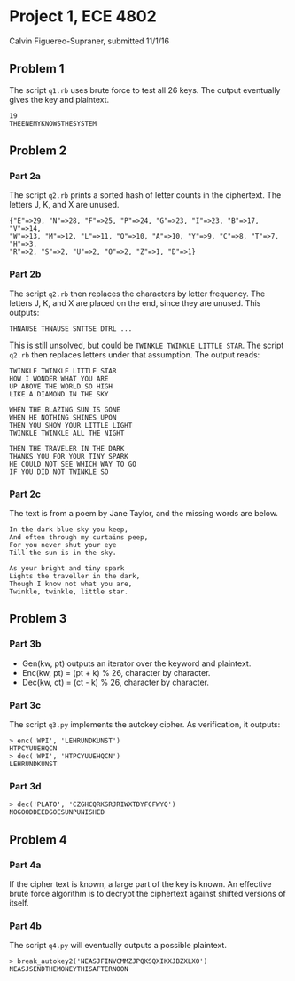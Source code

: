 Project 1, ECE 4802
===============================================================================

Calvin Figuereo-Supraner, submitted 11/1/16

Problem 1
-------------------------------------------------------------------------------

The script `q1.rb`  uses brute force to test all 26 keys. The output eventually
gives the key and plaintext.

```
19
THEENEMYKNOWSTHESYSTEM
```

Problem 2
-------------------------------------------------------------------------------

### Part 2a

The script `q2.rb` prints a sorted hash of letter counts in the ciphertext. The
letters J, K, and X are unused.

```
{"E"=>29, "N"=>28, "F"=>25, "P"=>24, "G"=>23, "I"=>23, "B"=>17, "V"=>14,
"W"=>13, "M"=>12, "L"=>11, "Q"=>10, "A"=>10, "Y"=>9, "C"=>8, "T"=>7, "H"=>3,
"R"=>2, "S"=>2, "U"=>2, "O"=>2, "Z"=>1, "D"=>1}
```

### Part 2b

The script `q2.rb` then replaces the characters by letter frequency. The
letters J, K, and X are placed on the end, since they are unused. This outputs:

```
THNAUSE THNAUSE SNTTSE DTRL ...
```

This is still unsolved, but could be `TWINKLE TWINKLE LITTLE STAR`. The script
`q2.rb` then replaces letters under that assumption. The output reads:

```
TWINKLE TWINKLE LITTLE STAR
HOW I WONDER WHAT YOU ARE
UP ABOVE THE WORLD SO HIGH
LIKE A DIAMOND IN THE SKY

WHEN THE BLAZING SUN IS GONE
WHEN HE NOTHING SHINES UPON
THEN YOU SHOW YOUR LITTLE LIGHT
TWINKLE TWINKLE ALL THE NIGHT

THEN THE TRAVELER IN THE DARK 
THANKS YOU FOR YOUR TINY SPARK
HE COULD NOT SEE WHICH WAY TO GO
IF YOU DID NOT TWINKLE SO
```

### Part 2c

The text is from a poem by Jane Taylor, and the missing words are below.

```
In the dark blue sky you keep,
And often through my curtains peep,
For you never shut your eye
Till the sun is in the sky.

As your bright and tiny spark
Lights the traveller in the dark,
Though I know not what you are,
Twinkle, twinkle, little star.
```

Problem 3
-------------------------------------------------------------------------------

### Part 3b

- Gen(kw, pt) outputs an iterator over the keyword and plaintext.
- Enc(kw, pt) = (pt + k) % 26, character by character.
- Dec(kw, ct) = (ct - k) % 26, character by character.

### Part 3c

The script `q3.py` implements the autokey cipher. As verification, it outputs:

```
> enc('WPI', 'LEHRUNDKUNST')
HTPCYUUEHQCN
> dec('WPI', 'HTPCYUUEHQCN')
LEHRUNDKUNST
```

### Part 3d

```
> dec('PLATO', 'CZGHCQRKSRJRIWXTDYFCFWYQ')
NOGOODDEEDGOESUNPUNISHED
```

Problem 4
-------------------------------------------------------------------------------

### Part 4a

If the cipher text is known, a large part of the key is known. An effective
brute force algorithm is to decrypt the ciphertext against shifted versions of 
itself.

### Part 4b

The script `q4.py` will eventually outputs a possible plaintext.

```
> break_autokey2('NEASJFINVCMMZJPQKSQXIKXJBZXLXO')
NEASJSENDTHEMONEYTHISAFTERNOON
```

